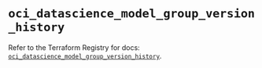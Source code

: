 # `oci_datascience_model_group_version_history`

Refer to the Terraform Registry for docs: [`oci_datascience_model_group_version_history`](https://registry.terraform.io/providers/oracle/oci/7.19.0/docs/resources/datascience_model_group_version_history).
